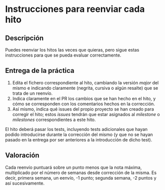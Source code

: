 Instrucciones para reenviar cada hito
=====================================

Descripción
-----------------

Puedes reenviar los hitos las veces que quieras, pero sigue estas instrucciones para que se pueda evaluar correctamente.


Entrega de la práctica
--------------------------------

1. Edita el fichero correspondiente al hito, cambiando la versión *major* del mismo e indicando claramente (negrita, cursiva o algún resalte) que se trata de un reenvío.
2. Indica claramente en el PR los cambios que se han hecho en el hito, y cómo se corresponden con los comentarios hechos en la corrección.
3. Así mismo, indica qué issues del propio proyecto se han creado para corregir el hito; estos *issues* tendrán que estar asignados al *milestone* o *milestones* correspondientes a este hito.

El hito deberá pasar los tests, incluyendo tests adicionales que hayan podido introducirse durante la corrección del mismo (y que no se hayan pasado en la entrega por ser anteriores a la introducción de dicho test).

Valoración
--------------

Cada reenvío puntuará sobre un punto menos que la nota máxima,
multiplicado por el número de semanas desde corrección de la misma. Es
decir, primera semana, un eenvío, -1 punto; segunda semana, -2 puntos
y así sucesivamente. 

